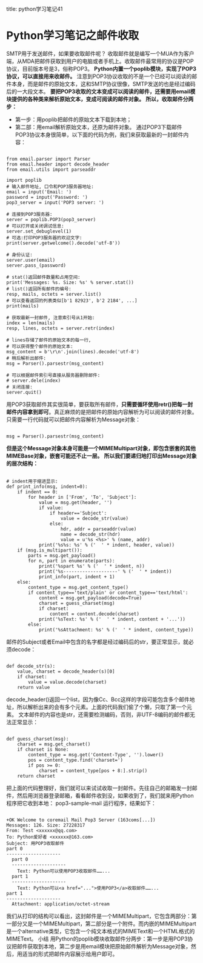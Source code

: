 title: python学习笔记41 

#  Python学习笔记之邮件收取 
SMTP用于发送邮件，如果要收取邮件呢？
收取邮件就是编写一个MUA作为客户端，从MDA把邮件获取到用户的电脑或者手机上。收取邮件最常用的协议是POP协议，目前版本号是3，俗称POP3。
**Python内置一个poplib模块，实现了POP3协议，可以直接用来收邮件。**
注意到POP3协议收取的不是一个已经可以阅读的邮件本身，而是邮件的原始文本，这和SMTP协议很像，SMTP发送的也是经过编码后的一大段文本。
**要把POP3收取的文本变成可以阅读的邮件，还需要用email模块提供的各种类来解析原始文本，变成可阅读的邮件对象。**
**所以，收取邮件分两步：**
  * 第一步：用poplib把邮件的原始文本下载到本地；
  * 第二部：用email解析原始文本，还原为邮件对象。
通过POP3下载邮件
POP3协议本身很简单，以下面的代码为例，我们来获取最新的一封邮件内容：
```

from email.parser import Parser
from email.header import decode_header
from email.utils import parseaddr

import poplib
# 输入邮件地址, 口令和POP3服务器地址:
email = input('Email: ')
password = input('Password: ')
pop3_server = input('POP3 server: ')

# 连接到POP3服务器:
server = poplib.POP3(pop3_server)
# 可以打开或关闭调试信息:
server.set_debuglevel(1)
# 可选:打印POP3服务器的欢迎文字:
print(server.getwelcome().decode('utf-8'))

# 身份认证:
server.user(email)
server.pass_(password)

# stat()返回邮件数量和占用空间:
print('Messages: %s. Size: %s' % server.stat())
# list()返回所有邮件的编号:
resp, mails, octets = server.list()
# 可以查看返回的列表类似[b'1 82923', b'2 2184', ...]
print(mails)

# 获取最新一封邮件, 注意索引号从1开始:
index = len(mails)
resp, lines, octets = server.retr(index)

# lines存储了邮件的原始文本的每一行,
# 可以获得整个邮件的原始文本:
msg_content = b'\r\n'.join(lines).decode('utf-8')
# 稍后解析出邮件:
msg = Parser().parsestr(msg_content)

# 可以根据邮件索引号直接从服务器删除邮件:
# server.dele(index)
# 关闭连接:
server.quit()

```
用POP3获取邮件其实很简单，要获取所有邮件，**只需要循环使用retr()把每一封邮件内容拿到即可**。真正麻烦的是把邮件的原始内容解析为可以阅读的邮件对象。
只需要一行代码就可以把邮件内容解析为Message对象：
```

msg = Parser().parsestr(msg_content)

```
**但是这个Message对象本身可能是一个MIMEMultipart对象，即包含嵌套的其他MIMEBase对象，嵌套可能还不止一层。**
**所以我们要递归地打印出Message对象的层次结构：**
```

# indent用于缩进显示:
def print_info(msg, indent=0):
    if indent == 0:
        for header in ['From', 'To', 'Subject']:
            value = msg.get(header, '')
            if value:
                if header=='Subject':
                    value = decode_str(value)
                else:
                    hdr, addr = parseaddr(value)
                    name = decode_str(hdr)
                    value = u'%s <%s>' % (name, addr)
            print('%s%s: %s' % ('  ' * indent, header, value))
    if (msg.is_multipart()):
        parts = msg.get_payload()
        for n, part in enumerate(parts):
            print('%spart %s' % ('  ' * indent, n))
            print('%s--------------------' % ('  ' * indent))
            print_info(part, indent + 1)
    else:
        content_type = msg.get_content_type()
        if content_type=='text/plain' or content_type=='text/html':
            content = msg.get_payload(decode=True)
            charset = guess_charset(msg)
            if charset:
                content = content.decode(charset)
            print('%sText: %s' % ('  ' * indent, content + '...'))
        else:
            print('%sAttachment: %s' % ('  ' * indent, content_type))

```
邮件的Subject或者Email中包含的名字都是经过编码后的str，要正常显示，就必须decode：
```

def decode_str(s):
    value, charset = decode_header(s)[0]
    if charset:
        value = value.decode(charset)
    return value

```
decode_header()返回一个list，因为像Cc、Bcc这样的字段可能包含多个邮件地址，所以解析出来的会有多个元素。上面的代码我们偷了个懒，只取了第一个元素。
文本邮件的内容也是str，还需要检测编码，否则，非UTF-8编码的邮件都无法正常显示：
```

def guess_charset(msg):
    charset = msg.get_charset()
    if charset is None:
        content_type = msg.get('Content-Type', '').lower()
        pos = content_type.find('charset=')
        if pos >= 0:
            charset = content_type[pos + 8:].strip()
    return charset

```
把上面的代码整理好，我们就可以来试试收取一封邮件。先往自己的邮箱发一封邮件，然后用浏览器登录邮箱，看看邮件收到没，如果收到了，我们就来用Python程序把它收到本地：
pop3-sample-mail
运行程序，结果如下：
```

+OK Welcome to coremail Mail Pop3 Server (163coms[...])
Messages: 126. Size: 27228317
From: Test <xxxxxx@qq.com>
To: Python爱好者 <xxxxxx@163.com>
Subject: 用POP3收取邮件
part 0
--------------------
  part 0
  --------------------
    Text: Python可以使用POP3收取邮件……...
  part 1
  --------------------
    Text: Python可以<a href="...">使用POP3</a>收取邮件……...
part 1
--------------------
  Attachment: application/octet-stream

```
我们从打印的结构可以看出，这封邮件是一个MIMEMultipart，它包含两部分：第一部分又是一个MIMEMultipart，第二部分是一个附件。而内嵌的MIMEMultipart是一个alternative类型，它包含一个纯文本格式的MIMEText和一个HTML格式的MIMEText。
小结
用Python的poplib模块收取邮件分两步：第一步是用POP3协议把邮件获取到本地，第二步是用email模块把原始邮件解析为Message对象，然后，用适当的形式把邮件内容展示给用户即可。
